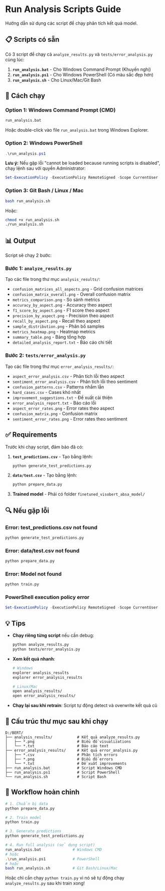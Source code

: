 # Run Analysis Scripts Guide

Hướng dẫn sử dụng các script để chạy phân tích kết quả model.

## 📋 Scripts có sẵn

Có 3 script để chạy cả `analyze_results.py` và `tests/error_analysis.py` cùng lúc:

1. **`run_analysis.bat`** - Cho Windows Command Prompt (Khuyến nghị)
2. **`run_analysis.ps1`** - Cho Windows PowerShell (Có màu sắc đẹp hơn)
3. **`run_analysis.sh`** - Cho Linux/Mac/Git Bash

## 🚀 Cách chạy

### Option 1: Windows Command Prompt (CMD)

```cmd
run_analysis.bat
```

Hoặc double-click vào file `run_analysis.bat` trong Windows Explorer.

### Option 2: Windows PowerShell

```powershell
.\run_analysis.ps1
```

**Lưu ý:** Nếu gặp lỗi "cannot be loaded because running scripts is disabled", chạy lệnh sau với quyền Administrator:

```powershell
Set-ExecutionPolicy -ExecutionPolicy RemoteSigned -Scope CurrentUser
```

### Option 3: Git Bash / Linux / Mac

```bash
bash run_analysis.sh
```

Hoặc:

```bash
chmod +x run_analysis.sh
./run_analysis.sh
```

## 📊 Output

Script sẽ chạy 2 bước:

### Bước 1: `analyze_results.py`
Tạo các file trong thư mục `analysis_results/`:
- `confusion_matrices_all_aspects.png` - Grid confusion matrices
- `confusion_matrix_overall.png` - Overall confusion matrix
- `metrics_comparison.png` - So sánh metrics
- `accuracy_by_aspect.png` - Accuracy theo aspect
- `f1_score_by_aspect.png` - F1 score theo aspect
- `precision_by_aspect.png` - Precision theo aspect
- `recall_by_aspect.png` - Recall theo aspect
- `sample_distribution.png` - Phân bố samples
- `metrics_heatmap.png` - Heatmap metrics
- `summary_table.png` - Bảng tổng hợp
- `detailed_analysis_report.txt` - Báo cáo chi tiết

### Bước 2: `tests/error_analysis.py`
Tạo các file trong thư mục `error_analysis_results/`:
- `aspect_error_analysis.csv` - Phân tích lỗi theo aspect
- `sentiment_error_analysis.csv` - Phân tích lỗi theo sentiment
- `confusion_patterns.csv` - Patterns nhầm lẫn
- `hard_cases.csv` - Cases khó nhất
- `improvement_suggestions.txt` - Đề xuất cải thiện
- `error_analysis_report.txt` - Báo cáo lỗi
- `aspect_error_rates.png` - Error rates theo aspect
- `confusion_matrix.png` - Confusion matrix
- `sentiment_error_rates.png` - Error rates theo sentiment

## ✅ Requirements

Trước khi chạy script, đảm bảo đã có:

1. **`test_predictions.csv`** - Tạo bằng lệnh:
   ```bash
   python generate_test_predictions.py
   ```

2. **`data/test.csv`** - Tạo bằng lệnh:
   ```bash
   python prepare_data.py
   ```

3. **Trained model** - Phải có folder `finetuned_visobert_absa_model/`

## 🔍 Nếu gặp lỗi

### Error: test_predictions.csv not found
```bash
python generate_test_predictions.py
```

### Error: data/test.csv not found
```bash
python prepare_data.py
```

### Error: Model not found
```bash
python train.py
```

### PowerShell execution policy error
```powershell
Set-ExecutionPolicy -ExecutionPolicy RemoteSigned -Scope CurrentUser
```

## 💡 Tips

- **Chạy riêng từng script** nếu cần debug:
  ```bash
  python analyze_results.py
  python tests/error_analysis.py
  ```

- **Xem kết quả nhanh**:
  ```bash
  # Windows
  explorer analysis_results
  explorer error_analysis_results
  
  # Linux/Mac
  open analysis_results/
  open error_analysis_results/
  ```

- **Chạy lại sau khi retrain**: Script tự động detect và overwrite kết quả cũ

## 📂 Cấu trúc thư mục sau khi chạy

```
D:/BERT/
├── analysis_results/           # Kết quả analyze_results.py
│   ├── *.png                   # Biểu đồ visualizations
│   └── *.txt                   # Báo cáo text
├── error_analysis_results/     # Kết quả error_analysis.py
│   ├── *.csv                   # Phân tích errors
│   ├── *.png                   # Biểu đồ errors
│   └── *.txt                   # Đề xuất improvements
├── run_analysis.bat            # Script Windows CMD
├── run_analysis.ps1            # Script PowerShell
└── run_analysis.sh             # Script Bash
```

## 🎯 Workflow hoàn chỉnh

```bash
# 1. Chuẩn bị data
python prepare_data.py

# 2. Train model
python train.py

# 3. Generate predictions
python generate_test_predictions.py

# 4. Run full analysis (sử dụng script)
run_analysis.bat              # Windows CMD
# hoặc
.\run_analysis.ps1            # PowerShell
# hoặc
bash run_analysis.sh          # Git Bash/Linux/Mac
```

Hoặc chỉ cần chạy `python train.py` vì nó sẽ tự động chạy `analyze_results.py` sau khi train xong!
